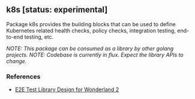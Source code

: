## k8s [status: experimental]

Package k8s provides the building blocks that can be used to define Kubernetes
related health checks, policy checks, integration testing, end-to-end testing,
etc.

_NOTE: This package can be consumed as a library by other golang projects._
_NOTE: Codebase is currently in flux. Expect the library APIs to change._

### References

- [E2E Test Library Design for Wonderland 2](https://jimplan.atlassian.net/wiki/spaces/~492387220/pages/2644377631/Proposal+E2E+Test+Library+Design+for+Wonderland+2)
